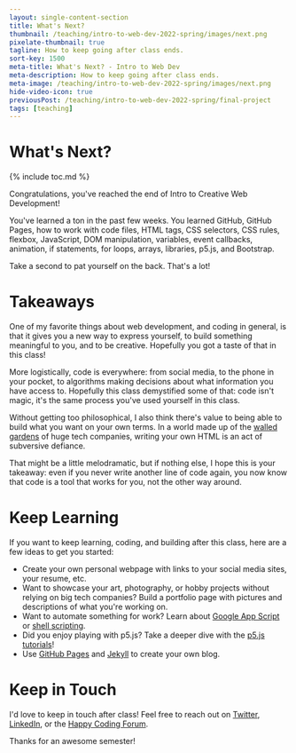 ```yaml
---
layout: single-content-section
title: What's Next?
thumbnail: /teaching/intro-to-web-dev-2022-spring/images/next.png
pixelate-thumbnail: true
tagline: How to keep going after class ends.
sort-key: 1500
meta-title: What's Next? - Intro to Web Dev
meta-description: How to keep going after class ends.
meta-image: /teaching/intro-to-web-dev-2022-spring/images/next.png
hide-video-icon: true
previousPost: /teaching/intro-to-web-dev-2022-spring/final-project
tags: [teaching]
---
```


# What's Next?

{% include toc.md %}

Congratulations, you've reached the end of Intro to Creative Web Development!

You've learned a ton in the past few weeks. You learned GitHub, GitHub Pages, how to work with code files, HTML tags, CSS selectors, CSS rules, flexbox, JavaScript, DOM manipulation, variables, event callbacks, animation, if statements, for loops, arrays, libraries, p5.js, and Bootstrap.

Take a second to pat yourself on the back. That's a lot!

# Takeaways

One of my favorite things about web development, and coding in general, is that it gives you a new way to express yourself, to build something meaningful to you, and to be creative. Hopefully you got a taste of that in this class!

More logistically, code is everywhere: from social media, to the phone in your pocket, to algorithms making decisions about what information you have access to. Hopefully this class demystified some of that: code isn't magic, it's the same process you've used yourself in this class.

Without getting too philosophical, I also think there's value to being able to build what you want on your own terms. In a world made up of the [walled gardens](https://en.wikipedia.org/wiki/Closed_platform) of huge tech companies, writing your own HTML is an act of subversive defiance.

That might be a little melodramatic, but if nothing else, I hope this is your takeaway: even if you never write another line of code again, you now know that code is a tool that works for you, not the other way around.

# Keep Learning

If you want to keep learning, coding, and building after this class, here are a few ideas to get you started:

- Create your own personal webpage with links to your social media sites, your resume, etc.
- Want to showcase your art, photography, or hobby projects without relying on big tech companies? Build a portfolio page with pictures and descriptions of what you're working on.
- Want to automate something for work? Learn about [Google App Script](https://www.google.com/script/start/) or [shell scripting](https://en.wikipedia.org/wiki/Shell_script).
- Did you enjoy playing with p5.js? Take a deeper dive with the [p5.js tutorials](/tutorials/p5js)!
- Use [GitHub Pages](/tutorials/html/github-pages) and [Jekyll](/tutorials/html/jekyll) to create your own blog.

# Keep in Touch

I'd love to keep in touch after class! Feel free to reach out on [Twitter](https://twitter.com/TheKevinWorkman), [LinkedIn](https://www.linkedin.com/in/kevin-workman/), or the [Happy Coding Forum](https://forum.happycoding.io).

Thanks for an awesome semester!
